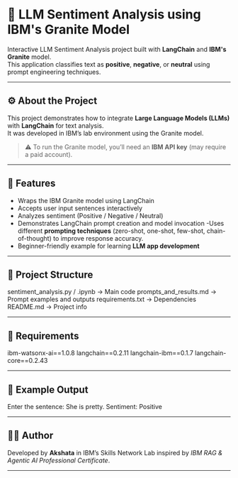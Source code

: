 # 🧠 LLM Sentiment Analysis using IBM's Granite Model

Interactive LLM Sentiment Analysis project built with **LangChain** and **IBM's Granite** model.  
This application classifies text as **positive**, **negative**, or **neutral** using prompt engineering techniques.

---

## ⚙️ About the Project

This project demonstrates how to integrate **Large Language Models (LLMs)** with **LangChain** for text analysis.  
It was developed in IBM’s lab environment using the Granite model.  
> ⚠️ To run the Granite model, you’ll need an **IBM API key** (may require a paid account).

---

## 🧩 Features

- Wraps the IBM Granite model using LangChain  
- Accepts user input sentences interactively  
- Analyzes sentiment (Positive / Negative / Neutral)  
- Demonstrates LangChain prompt creation and model invocation
-Uses different **prompting techniques** (zero-shot, one-shot, few-shot, chain-of-thought) to improve response accuracy.
- Beginner-friendly example for learning **LLM app development**

---


## 📁 Project Structure
sentiment_analysis.py / .ipynb → Main code
prompts_and_results.md → Prompt examples and outputs
requirements.txt → Dependencies
README.md → Project info

---


## 📝 Requirements
ibm-watsonx-ai==1.0.8
langchain==0.2.11
langchain-ibm==0.1.7
langchain-core==0.2.43


---

## 🧠 Example Output
Enter the sentence: She is pretty.
Sentiment: Positive

---


## 👩‍💻 Author
Developed by **Akshata** in IBM’s Skills Network Lab
inspired by *IBM RAG & Agentic AI Professional Certificate*.


---


